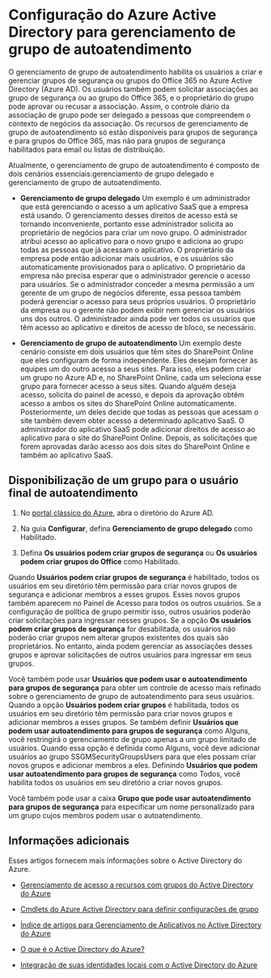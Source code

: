 <properties
	pageTitle="Configurando o Active Directory do Azure para gerenciamento de acesso de aplicativos de autoatendimento | Microsoft Azure"
	description="O gerenciamento de grupos de autoatendimento permite que os usuários criem e gerenciem grupos de segurança ou grupos do Office 365 no Azure Active Directory e oferece aos usuários a possibilidade de solicitar associações ao grupo de segurança ou ao grupo do Office 365"
	services="active-directory"
	documentationCenter=""
  authors="curtand"
	manager="stevenpo"
	editor=""
	/>

<tags
	ms.service="active-directory"
	ms.workload="identity"
	ms.tgt_pltfrm="na"
	ms.devlang="na"
	ms.topic="get-started-article"
	ms.date="06/14/2016"
	ms.author="curtand"/>

# Configuração do Azure Active Directory para gerenciamento de grupo de autoatendimento

O gerenciamento de grupo de autoatendimento habilita os usuários a criar e gerenciar grupos de segurança ou grupos do Office 365 no Azure Active Directory (Azure AD). Os usuários também podem solicitar associações ao grupo de segurança ou ao grupo do Office 365, e o proprietário do grupo pode aprovar ou recusar a associação. Assim, o controle diário da associação de grupo pode ser delegado a pessoas que compreendem o contexto de negócios da associação. Os recursos de gerenciamento de grupo de autoatendimento só estão disponíveis para grupos de segurança e para grupos do Office 365, mas não para grupos de segurança habilitados para email ou listas de distribuição.

Atualmente, o gerenciamento de grupo de autoatendimento é composto de dois cenários essenciais:gerenciamento de grupo delegado e gerenciamento de grupo de autoatendimento.

- **Gerenciamento de grupo delegado** Um exemplo é um administrador que está gerenciando o acesso a um aplicativo SaaS que a empresa está usando. O gerenciamento desses direitos de acesso está se tornando inconveniente, portanto esse administrador solicita ao proprietário de negócios para criar um novo grupo. O administrador atribui acesso ao aplicativo para o novo grupo e adiciona ao grupo todas as pessoas que já acessam o aplicativo. O proprietário da empresa pode então adicionar mais usuários, e os usuários são automaticamente provisionados para o aplicativo. O proprietário da empresa não precisa esperar que o administrador gerencie o acesso para usuários. Se o administrador conceder a mesma permissão a um gerente de um grupo de negócios diferente, essa pessoa também poderá gerenciar o acesso para seus próprios usuários. O proprietário da empresa ou o gerente não podem exibir nem gerenciar os usuários uns dos outros. O administrador ainda pode ver todos os usuários que têm acesso ao aplicativo e direitos de acesso de bloco, se necessário.

- **Gerenciamento de grupo de autoatendimento** Um exemplo deste cenário consiste em dois usuários que têm sites do SharePoint Online que eles configuram de forma independente. Eles desejam fornecer às equipes um do outro acesso a seus sites. Para isso, eles podem criar um grupo no Azure AD e, no SharePoint Online, cada um seleciona esse grupo para fornecer acesso a seus sites. Quando alguém deseja acesso, solicita do painel de acesso, e depois da aprovação obtêm acesso a ambos os sites do SharePoint Online automaticamente. Posteriormente, um deles decide que todas as pessoas que acessam o site também devem obter acesso a determinado aplicativo SaaS. O administrador do aplicativo SaaS pode adicionar direitos de acesso ao aplicativo para o site do SharePoint Online. Depois, as solicitações que forem aprovadas darão acesso aos dois sites do SharePoint Online e também ao aplicativo SaaS.

## Disponibilização de um grupo para o usuário final de autoatendimento

1. No [portal clássico do Azure](https://manage.windowsazure.com), abra o diretório do Azure AD.

2. Na guia **Configurar**, defina **Gerenciamento de grupo delegado** como Habilitado.

3. Defina **Os usuários podem criar grupos de segurança** ou **Os usuários podem criar grupos do Office** como Habilitado.

Quando **Usuários podem criar grupos de segurança** é habilitado, todos os usuários em seu diretório têm permissão para criar novos grupos de segurança e adicionar membros a esses grupos. Esses novos grupos também aparecem no Painel de Acesso para todos os outros usuários. Se a configuração de política de grupo permitir isso, outros usuários poderão criar solicitações para ingressar nesses grupos. Se a opção **Os usuários podem criar grupos de segurança** for desabilitada, os usuários não poderão criar grupos nem alterar grupos existentes dos quais são proprietários. No entanto, ainda podem gerenciar as associações desses grupos e aprovar solicitações de outros usuários para ingressar em seus grupos.

Você também pode usar **Usuários que podem usar o autoatendimento para grupos de segurança** para obter um controle de acesso mais refinado sobre o gerenciamento de grupo de autoatendimento para seus usuários. Quando a opção **Usuários podem criar grupos** é habilitada, todos os usuários em seu diretório têm permissão para criar novos grupos e adicionar membros a esses grupos. Se também definir **Usuários que podem usar autoatendimento para grupos de segurança** como Alguns, você restringirá o gerenciamento de grupo apenas a um grupo limitado de usuários. Quando essa opção é definida como Alguns, você deve adicionar usuários ao grupo SSGMSecurityGroupsUsers para que eles possam criar novos grupos e adicionar membros a eles. Definindo **Usuários que podem usar autoatendimento para grupos de segurança** como Todos, você habilita todos os usuários em seu diretório a criar novos grupos.

Você também pode usar a caixa **Grupo que pode usar autoatendimento para grupos de segurança** para especificar um nome personalizado para um grupo cujos membros podem usar o autoatendimento.

## Informações adicionais

Esses artigos fornecem mais informações sobre o Active Directory do Azure.

* [Gerenciamento de acesso a recursos com grupos do Active Directory do Azure](active-directory-manage-groups.md)

* [Cmdlets do Azure Active Directory para definir configurações de grupo](active-directory-accessmanagement-groups-settings-cmdlets.md)

* [Índice de artigos para Gerenciamento de Aplicativos no Active Directory do Azure](active-directory-apps-index.md)

* [O que é o Active Directory do Azure?](active-directory-whatis.md)

* [Integração de suas identidades locais com o Active Directory do Azure](active-directory-aadconnect.md)

<!---HONumber=AcomDC_0615_2016-->